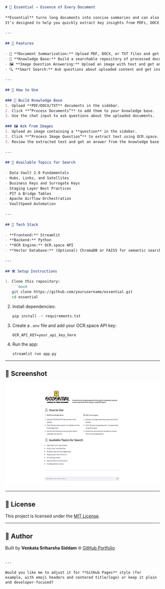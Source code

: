 ````markdown
# 🧠 Essential — Essence of Every Document

**Essential** turns long documents into concise summaries and can also answer questions from images using OCR technology.  
It’s designed to help you quickly extract key insights from PDFs, DOCX, TXT files, and even image-based content.

---

## 🚀 Features

- 📄 **Document Summarization:** Upload PDF, DOCX, or TXT files and get concise summaries.  
- 🧠 **Knowledge Base:** Build a searchable repository of processed documents.  
- 🖼️ **Image Question Answering:** Upload an image with text and get answers using OCR (via [OCR.space](https://ocr.space/)).  
- 🔍 **Smart Search:** Ask questions about uploaded content and get instant, context-aware answers.

---

## 🧩 How to Use

### 📘 Build Knowledge Base
1. Upload **PDF/DOCX/TXT** documents in the sidebar.  
2. Click **“Process Documents”** to add them to your knowledge base.  
3. Use the chat input to ask questions about the uploaded documents.

### 🖼️ Ask from Images
1. Upload an image containing a **question** in the sidebar.  
2. Click **“Process Image Question”** to extract text using OCR.space.  
3. Review the extracted text and get an answer from the knowledge base.

---

## 🔎 Available Topics for Search

- Data Vault 2.0 Fundamentals  
- Hubs, Links, and Satellites  
- Business Keys and Surrogate Keys  
- Staging Layer Best Practices  
- PIT & Bridge Tables  
- Apache Airflow Orchestration  
- VaultSpeed Automation  

---

## 🧰 Tech Stack

- **Frontend:** Streamlit  
- **Backend:** Python  
- **OCR Engine:** OCR.space API  
- **Vector Database:** (Optional) ChromaDB or FAISS for semantic search  

---

## 🛠️ Setup Instructions

1. Clone this repository:
   ```bash
   git clone https://github.com/yourusername/essential.git
   cd essential
````

2. Install dependencies:

   ```bash
   pip install -r requirements.txt
   ```
3. Create a `.env` file and add your OCR.space API key:

   ```
   OCR_API_KEY=your_api_key_here
   ```
4. Run the app:

   ```bash
   streamlit run app.py
   ```

---

## 📸 Screenshot

![Essential App Screenshot](essential_app.jpg)

---

## 📄 License

This project is licensed under the [MIT License](LICENSE).

---

## 💬 Author

Built by **Venkata Sriharsha Siddam**
🌐 [GitHub Portfolio](https://sriharsha557.github.io/myapps/)

```

---

Would you like me to adjust it for **GitHub Pages** style (for example, with emoji headers and centered title/logo) or keep it plain and developer-focused?
```
